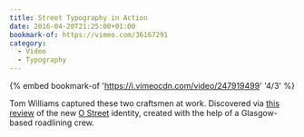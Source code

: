 ```yaml
---
title: Street Typography in Action
date: 2016-04-20T21:25:00+01:00
bookmark-of: https://vimeo.com/36167291
category:
  - Video
  - Typography
---
```

{% embed bookmark-of 'https://i.vimeocdn.com/video/247919499' '4/3' %}

Tom Williams captured these two craftsmen at work. Discovered via [this review][1] of the new [O Street][2] identity, created with the help of a Glasgow-based roadlining crew.

[1]: https://www.underconsideration.com/brandnew/archives/new_logo_and_identity_by_and_for_o_street.php
[2]: https://www.ostreet.co.uk
